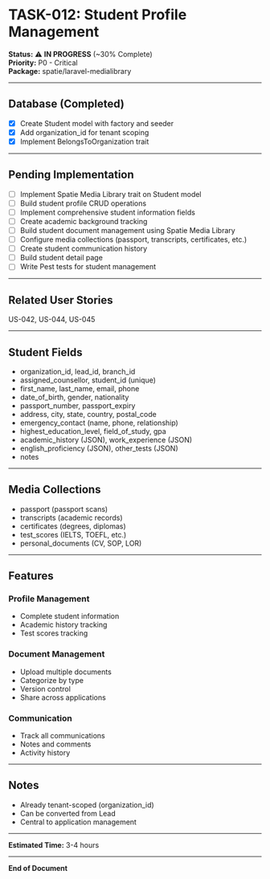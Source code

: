 # TASK-012: Student Profile Management

**Status:** ⚠️ **IN PROGRESS** (~30% Complete)  
**Priority:** P0 - Critical  
**Package:** spatie/laravel-medialibrary  

---

## Database (Completed)

- [x] Create Student model with factory and seeder
- [x] Add organization_id for tenant scoping
- [x] Implement BelongsToOrganization trait

---

## Pending Implementation

- [ ] Implement Spatie Media Library trait on Student model
- [ ] Build student profile CRUD operations
- [ ] Implement comprehensive student information fields
- [ ] Create academic background tracking
- [ ] Build student document management using Spatie Media Library
- [ ] Configure media collections (passport, transcripts, certificates, etc.)
- [ ] Create student communication history
- [ ] Build student detail page
- [ ] Write Pest tests for student management

---

## Related User Stories

US-042, US-044, US-045

---

## Student Fields

- organization_id, lead_id, branch_id
- assigned_counsellor, student_id (unique)
- first_name, last_name, email, phone
- date_of_birth, gender, nationality
- passport_number, passport_expiry
- address, city, state, country, postal_code
- emergency_contact (name, phone, relationship)
- highest_education_level, field_of_study, gpa
- academic_history (JSON), work_experience (JSON)
- english_proficiency (JSON), other_tests (JSON)
- notes

---

## Media Collections

- passport (passport scans)
- transcripts (academic records)
- certificates (degrees, diplomas)
- test_scores (IELTS, TOEFL, etc.)
- personal_documents (CV, SOP, LOR)

---

## Features

### Profile Management
- Complete student information
- Academic history tracking
- Test scores tracking

### Document Management
- Upload multiple documents
- Categorize by type
- Version control
- Share across applications

### Communication
- Track all communications
- Notes and comments
- Activity history

---

## Notes

- Already tenant-scoped (organization_id)
- Can be converted from Lead
- Central to application management

---

**Estimated Time:** 3-4 hours

---

**End of Document**


